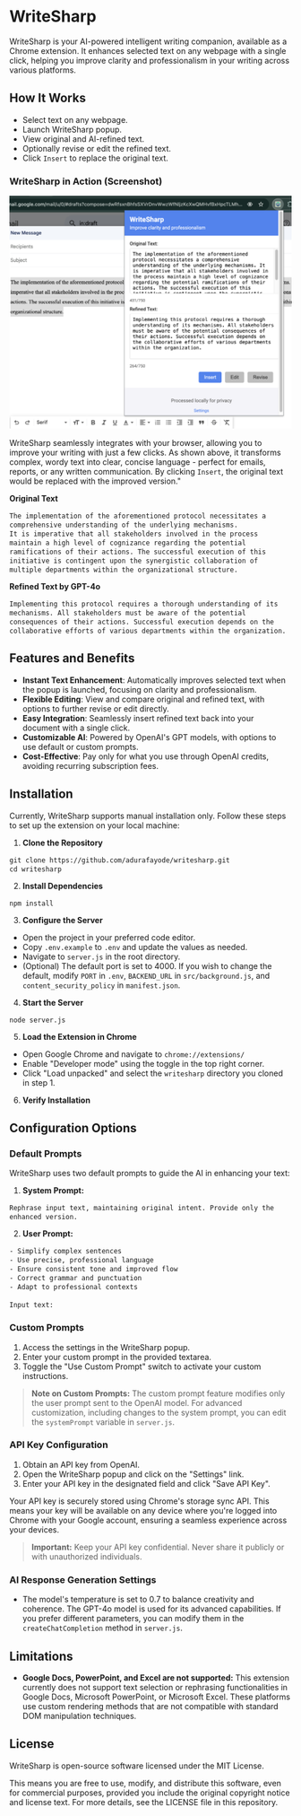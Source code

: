 # WriteSharp

WriteSharp is your AI-powered intelligent writing companion, available as a Chrome extension. It enhances selected text on any webpage with a single click, helping you improve clarity and professionalism in your writing across various platforms.

## How It Works

* Select text on any webpage.
* Launch WriteSharp popup.
* View original and AI-refined text.
* Optionally revise or edit the refined text.
* Click `Insert` to replace the original text.

### WriteSharp in Action (Screenshot)

![WriteSharp improving text clarity](./src/public/images/writesharp-demo.png)

WriteSharp seamlessly integrates with your browser, allowing you to improve your writing with just a few clicks. As shown above, it transforms complex, wordy text into clear, concise language - perfect for emails, reports, or any written communication. By clicking `Insert`, the original text would be replaced with the improved version."

**Original Text**

```
The implementation of the aforementioned protocol necessitates a comprehensive understanding of the underlying mechanisms. 
It is imperative that all stakeholders involved in the process maintain a high level of cognizance regarding the potential ramifications of their actions. The successful execution of this initiative is contingent upon the synergistic collaboration of multiple departments within the organizational structure.
```

**Refined Text by GPT-4o**

```
Implementing this protocol requires a thorough understanding of its mechanisms. All stakeholders must be aware of the potential consequences of their actions. Successful execution depends on the collaborative efforts of various departments within the organization.
```

## Features and Benefits

* **Instant Text Enhancement**: Automatically improves selected text when the popup is launched, focusing on clarity and professionalism.
* **Flexible Editing**: View and compare original and refined text, with options to further revise or edit directly.
* **Easy Integration**: Seamlessly insert refined text back into your document with a single click.
* **Customizable AI**: Powered by OpenAI's GPT models, with options to use default or custom prompts.
* **Cost-Effective**: Pay only for what you use through OpenAI credits, avoiding recurring subscription fees.

## Installation

Currently, WriteSharp supports manual installation only. Follow these steps to set up the extension on your local machine:

1. **Clone the Repository**

```
git clone https://github.com/adurafayode/writesharp.git
cd writesharp
```

2. **Install Dependencies**

```
npm install
```

3. **Configure the Server**

* Open the project in your preferred code editor.
* Copy `.env.example` to `.env` and update the values as needed.
* Navigate to `server.js` in the root directory.
*  (Optional) The default port is set to 4000. If you wish to change the default, modify `PORT` in `.env`, `BACKEND_URL` in `src/background.js`, and `content_security_policy` in `manifest.json`.

4. **Start the Server**

```
node server.js
```

5. **Load the Extension in Chrome**

* Open Google Chrome and navigate to `chrome://extensions/`
* Enable "Developer mode" using the toggle in the top right corner.
* Click "Load unpacked" and select the `writesharp` directory you cloned in step 1.

6. **Verify Installation**

## Configuration Options

### Default Prompts

WriteSharp uses two default prompts to guide the AI in enhancing your text:

1. **System Prompt:**

```You are WriteSharp, an AI that enhances text clarity and professionalism.
Rephrase input text, maintaining original intent. Provide only the enhanced version.
```

2. **User Prompt:**

```Improve the following text with these guidelines:
- Simplify complex sentences
- Use precise, professional language
- Ensure consistent tone and improved flow
- Correct grammar and punctuation
- Adapt to professional contexts

Input text:
```

### Custom Prompts

1. Access the settings in the WriteSharp popup.
2. Enter your custom prompt in the provided textarea.
3. Toggle the "Use Custom Prompt" switch to activate your custom instructions.

> **Note on Custom Prompts:**
> The custom prompt feature modifies only the user prompt sent to the OpenAI model. For advanced customization, including changes to the system prompt, you can edit the `systemPrompt` variable in `server.js`. 

### API Key Configuration

1. Obtain an API key from OpenAI.
2. Open the WriteSharp popup and click on the "Settings" link.
3. Enter your API key in the designated field and click "Save API Key".

Your API key is securely stored using Chrome's storage sync API. This means your key will be available on any device where you're logged into Chrome with your Google account, ensuring a seamless experience across your devices.

> **Important:** Keep your API key confidential. Never share it publicly or with unauthorized individuals.

### AI Response Generation Settings

* The model's temperature is set to 0.7 to balance creativity and coherence. The GPT-4o model is used for its advanced capabilities. If you prefer different parameters, you can modify them in the `createChatCompletion` method in `server.js`.

## Limitations

* **Google Docs, PowerPoint, and Excel are not supported:** This extension currently does not support text selection or rephrasing functionalities in Google Docs, Microsoft PowerPoint, or Microsoft Excel. These platforms use custom rendering methods that are not compatible with standard DOM manipulation techniques.

## License

WriteSharp is open-source software licensed under the MIT License.

This means you are free to use, modify, and distribute this software, even for commercial purposes, provided you include the original copyright notice and license text. For more details, see the LICENSE file in this repository.